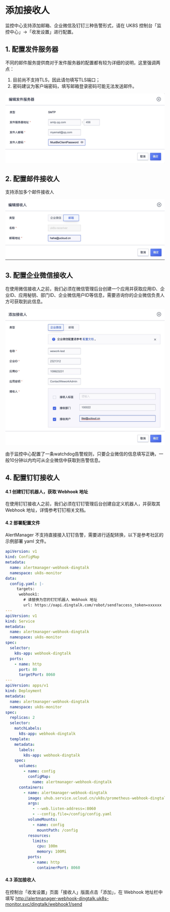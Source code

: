# 添加接收人

监控中心支持添加邮箱、企业微信及钉钉三种告警形式，请在 UK8S 控制台「监控中心」→「收发设置」进行配置。

## 1. 配置发件服务器

不同的邮件服务提供商对于发件服务器的配置都有较为详细的说明，这里强调两点：

1. 目前尚不支持TLS，因此请勿填写TLS端口；
2. 密码建议为客户端密码，填写邮箱登录密码可能无法发送邮件。

![](/images/prometheus/fajianren.jpg)

## 2. 配置邮件接收人

支持添加多个邮件接收人

![](/images/prometheus/addemial.jpg)

## 3. 配置企业微信接收人

在使用微信接收人之前，我们必须在微信管理后台创建一个应用并获取应用ID、企业ID、应用秘钥、部门ID、企业微信用户ID等信息，需要咨询你的企业微信负责人方可获取到此信息。

![](images/prometheus/addwechat.jpg)

由于监控中心配置了一条watchdog告警规则，只要企业微信的信息填写正确，一般10分钟以内均可从企业微信中获取到告警信息。

## 4. 配置钉钉接收人

#### 4.1 创建钉钉机器人，获取 Webhook 地址

在使用钉钉接收人之前，我们必须在钉钉管理后台创建自定义机器人，并获取其 Webhook 地址，详情参考钉钉相关文档。

#### 4.2 部署配置文件

AlertManager 不支持直接接入钉钉告警，需要进行适配转换，以下是参考社区的示例部署 yaml 文件。

```yaml
apiVersion: v1
kind: ConfigMap
metadata:
  name: alertmanager-webhook-dingtalk
  namespace: uk8s-monitor
data:
  config.yaml: |-
     targets:
      webhook1:  
        # 请替换为您的钉钉机器人 Webhook 地址
        url: https://oapi.dingtalk.com/robot/send?access_token=xxxxxx
---
apiVersion: v1
kind: Service
metadata:
  name: alertmanager-webhook-dingtalk
  namespace: uk8s-monitor
spec:
  selector:
    k8s-app: webhook-dingtalk
  ports:
    - name: http
      port: 80
      targetPort: 8060
---
apiVersion: apps/v1
kind: Deployment
metadata:
  name: alertmanager-webhook-dingtalk
  namespace: uk8s-monitor
spec:
  replicas: 2
  selector:
    matchLabels:
      k8s-app: webhook-dingtalk
  template:
    metadata:
      labels:
        k8s-app: webhook-dingtalk
    spec:
      volumes:
        - name: config
          configMap:
            name: alertmanager-webhook-dingtalk
      containers:
        - name: alertmanager-webhook-dingtalk
          image: uhub.service.ucloud.cn/uk8s/prometheus-webhook-dingtalk:v2.0.0
          args:
            - --web.listen-address=:8060
            - --config.file=/config/config.yaml
          volumeMounts:
            - name: config
              mountPath: /config
          resources:
            limits:
              cpu: 100m
              memory: 100Mi
          ports:
            - name: http
              containerPort: 8060
```

#### 4.3 添加接收人

在控制台「收发设置」页面「接收人」版面点击「添加」，在 Webhook 地址栏中填写
http://alertmanager-webhook-dingtalk.uk8s-monitor.svc/dingtalk/webhook1/send
